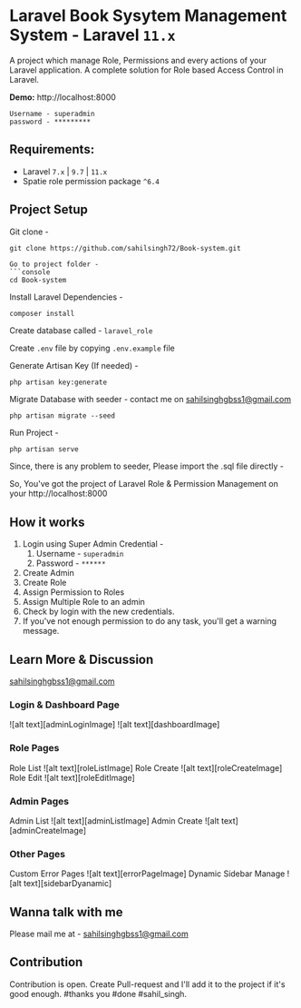 # Laravel Book Sysytem Management System - Laravel `11.x`

A project which manage Role, Permissions and every actions of your Laravel application. A complete solution for Role based Access Control in Laravel.

**Demo:** http://localhost:8000
```
Username - superadmin
password - *********
```

## Requirements:
- Laravel `7.x` | `9.7` | `11.x`
- Spatie role permission package  `^6.4`


## Project Setup
Git clone -
```console
git clone https://github.com/sahilsingh72/Book-system.git

Go to project folder -
```console
cd Book-system
```

Install Laravel Dependencies -
```console
composer install
```

Create database called - `laravel_role`

Create `.env` file by copying `.env.example` file

Generate Artisan Key (If needed) -
```console
php artisan key:generate
```

Migrate Database with seeder - contact me on sahilsinghgbss1@gmail.com
```console
php artisan migrate --seed
```

Run Project -
```php
php artisan serve
```

Since, there is any problem to seeder, Please import the .sql file directly - 

So, You've got the project of Laravel Role & Permission Management on your http://localhost:8000

## How it works
1. Login using Super Admin Credential -
    1. Username - `superadmin`
    1. Password - `******`
2. Create Admin
3. Create Role
4. Assign Permission to Roles
5. Assign Multiple Role to an admin
6. Check by login with the new credentials.
7. If you've not enough permission to do any task, you'll get a warning message.

## Learn More & Discussion
sahilsinghgbss1@gmail.com

### Login & Dashboard Page
![alt text][adminLoginImage]
![alt text][dashboardImage]

### Role Pages
Role List
![alt text][roleListImage]
Role Create
![alt text][roleCreateImage]
Role Edit
![alt text][roleEditImage]

### Admin Pages
Admin List
![alt text][adminListImage]
Admin Create
![alt text][adminCreateImage]

### Other Pages
Custom Error Pages
![alt text][errorPageImage]
Dynamic Sidebar Manage
![alt text][sidebarDyanamic]



## Wanna talk with me
Please mail me at - sahilsinghgbss1@gmail.com



## Contribution
Contribution is open. Create Pull-request and I'll add it to the project if it's good enough.
#thanks you
#done
#sahil_singh.
